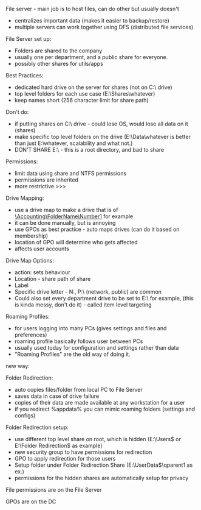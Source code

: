 File server - main job is to host files, can do other but usually doesn't

- centralizes important data (makes it easier to backup/restore)
- multiple servers can work together using DFS (distributed file services)

  

File Server set up:

- Folders are shared to the company
- usually one per department, and a public share for everyone.
- possibly other shares for utils/apps

  

Best Practices:

- dedicated hard drive on the server for shares (not on C:\ drive)
- top level folders for each use case (E:\Shares\whatever)
- keep names short (256 character limit for share path)

  

Don't do:

- if putting shares on C:\ drive - could lose OS, would lose all data on it (shares)
- make specific top level folders on the drive (E:\Data\whatever is better than just E:\whatever, scalability and what not.)
- DON'T SHARE E:\ - this is a root directory, and bad to share

  

Permissions:

- limit data using share and NTFS permissions
- permissions are inherited
- more restrictive >>>

  

Drive Mapping:

- use a drive map to make a drive that is of [\\Accounting\FolderName\Number1](file:///\\Accounting\FolderName\Number1) for example
- it can be done manually, but is annoying
- use GPOs as best practice - auto maps drives (can do it based on membership)
- location of GPO will determine who gets affected
- affects user accounts
  

  

Drive Map Options:

- action: sets behaviour
- Location - share path of share
- Label
- Specific drive letter - N:\, P:\ (network, public) are common
- Could also set every department drive to be set to E:\ for example, (this is kinda messy, don't do it) - called item level targeting

  

Roaming Profiles:

- for users logging into many PCs (gives settings and files and preferences)
- roaming profile basically follows user between PCs
- usually used today for configuration and settings rather than data
- "Roaming Profiles" are the old way of doing it.

  

new way:

  

Folder Redirection:

- auto copies files/folder from local PC to File Server
- saves data in case of drive failure
- copies of their data are made available at any workstation for a user
- if you redirect %appdata% you can mimic roaming folders (settings and configs)

  

Folder Redirection setup:

- use different top level share on root, which is hidden (E:\Users$ or E:\Folder Redirection$ as example)
- new security group to have permissions for redirection
- GPO to apply redirection for those users
- Setup folder under Folder Redirection Share (E:\UserData$\qparent1 as ex.)
- permissions for the hidden shares are automatically setup for privacy

  

File permissions are on the File Server

GPOs are on the DC